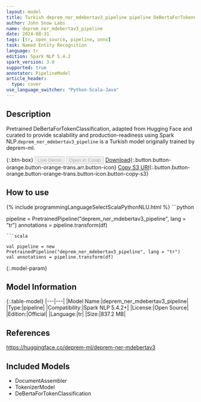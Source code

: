 ```yaml
---
layout: model
title: Turkish deprem_ner_mdebertav3_pipeline pipeline DeBertaForTokenClassification from deprem-ml
author: John Snow Labs
name: deprem_ner_mdebertav3_pipeline
date: 2024-08-31
tags: [tr, open_source, pipeline, onnx]
task: Named Entity Recognition
language: tr
edition: Spark NLP 5.4.2
spark_version: 3.0
supported: true
annotator: PipelineModel
article_header:
  type: cover
use_language_switcher: "Python-Scala-Java"
---
```


## Description

Pretrained DeBertaForTokenClassification, adapted from Hugging Face and curated to provide scalability and production-readiness using Spark NLP.`deprem_ner_mdebertav3_pipeline` is a Turkish model originally trained by deprem-ml.

{:.btn-box}
<button class="button button-orange" disabled>Live Demo</button>
<button class="button button-orange" disabled>Open in Colab</button>
[Download](https://s3.amazonaws.com/auxdata.johnsnowlabs.com/public/models/deprem_ner_mdebertav3_pipeline_tr_5.4.2_3.0_1725114570573.zip){:.button.button-orange.button-orange-trans.arr.button-icon}
[Copy S3 URI](s3://auxdata.johnsnowlabs.com/public/models/deprem_ner_mdebertav3_pipeline_tr_5.4.2_3.0_1725114570573.zip){:.button.button-orange.button-orange-trans.button-icon.button-copy-s3}

## How to use



<div class="tabs-box" markdown="1">
{% include programmingLanguageSelectScalaPythonNLU.html %}
```python

pipeline = PretrainedPipeline("deprem_ner_mdebertav3_pipeline", lang = "tr")
annotations =  pipeline.transform(df)   

```
```scala

val pipeline = new PretrainedPipeline("deprem_ner_mdebertav3_pipeline", lang = "tr")
val annotations = pipeline.transform(df)

```
</div>

{:.model-param}
## Model Information

{:.table-model}
|---|---|
|Model Name:|deprem_ner_mdebertav3_pipeline|
|Type:|pipeline|
|Compatibility:|Spark NLP 5.4.2+|
|License:|Open Source|
|Edition:|Official|
|Language:|tr|
|Size:|837.2 MB|

## References

https://huggingface.co/deprem-ml/deprem-ner-mdebertav3

## Included Models

- DocumentAssembler
- TokenizerModel
- DeBertaForTokenClassification